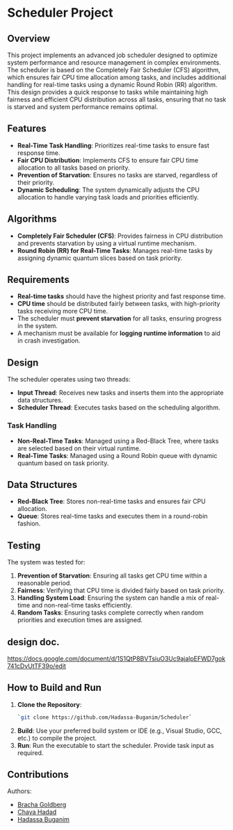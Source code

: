 
# Scheduler Project

## Overview

This project implements an advanced job scheduler designed to optimize system performance and resource management in complex environments. The scheduler is based on the Completely Fair Scheduler (CFS) algorithm, which ensures fair CPU time allocation among tasks, and includes additional handling for real-time tasks using a dynamic Round Robin (RR) algorithm. This design provides a quick response to tasks while maintaining high fairness and efficient CPU distribution across all tasks, ensuring that no task is starved and system performance remains optimal.

## Features

-   **Real-Time Task Handling**: Prioritizes real-time tasks to ensure fast response time.
-   **Fair CPU Distribution**: Implements CFS to ensure fair CPU time allocation to all tasks based on priority.
-   **Prevention of Starvation**: Ensures no tasks are starved, regardless of their priority.
-   **Dynamic Scheduling**: The system dynamically adjusts the CPU allocation to handle varying task loads and priorities efficiently.

## Algorithms

-   **Completely Fair Scheduler (CFS)**: Provides fairness in CPU distribution and prevents starvation by using a virtual runtime mechanism.
-   **Round Robin (RR) for Real-Time Tasks**: Manages real-time tasks by assigning dynamic quantum slices based on task priority.

## Requirements

-   **Real-time tasks** should have the highest priority and fast response time.
-   **CPU time** should be distributed fairly between tasks, with high-priority tasks receiving more CPU time.
-   The scheduler must **prevent starvation** for all tasks, ensuring progress in the system.
-   A mechanism must be available for **logging runtime information** to aid in crash investigation.

## Design

The scheduler operates using two threads:

-   **Input Thread**: Receives new tasks and inserts them into the appropriate data structures.
-   **Scheduler Thread**: Executes tasks based on the scheduling algorithm.

### Task Handling

-   **Non-Real-Time Tasks**: Managed using a Red-Black Tree, where tasks are selected based on their virtual runtime.
-   **Real-Time Tasks**: Managed using a Round Robin queue with dynamic quantum based on task priority.

## Data Structures

-   **Red-Black Tree**: Stores non-real-time tasks and ensures fair CPU allocation.
-   **Queue**: Stores real-time tasks and executes them in a round-robin fashion.

## Testing

The system was tested for:

1.  **Prevention of Starvation**: Ensuring all tasks get CPU time within a reasonable period.
2.  **Fairness**: Verifying that CPU time is divided fairly based on task priority.
3.  **Handling System Load**: Ensuring the system can handle a mix of real-time and non-real-time tasks efficiently.
4.  **Random Tasks**: Ensuring tasks complete correctly when random priorities and execution times are assigned.

## design doc.

https://docs.google.com/document/d/1S1QtP8BVTsiuO3Uc9ajalpEFWD7gok741cDvUtTF39o/edit

## How to Build and Run

1.  **Clone the Repository**:
       ```bash
    `git clone https://github.com/Hadassa-Buganim/Scheduler` 
2.  **Build**: Use your preferred build system or IDE (e.g., Visual Studio, GCC, etc.) to compile the project.
3.  **Run**: Run the executable to start the scheduler. Provide task input as required.

## Contributions

Authors:

-   [Bracha Goldberg](https://github.com/BrachiGoldberg)
-   [Chaya Hadad](https://github.com/chayaProg)
-   [Hadassa Buganim](https://github.com/Hadassa-Buganim)
